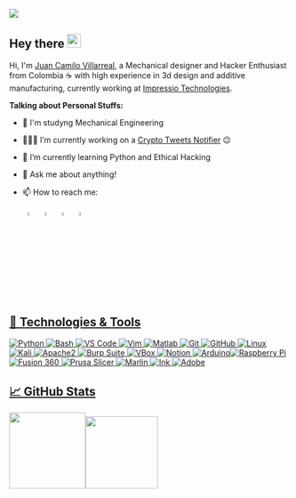 [![](https://raw.githubusercontent.com/juancv3d/juancv3d/main/Video.gif)](https://www.3dimpressio.co/)
## Hey there   <img src="https://media.giphy.com/media/hvRJCLFzcasrR4ia7z/giphy.gif" width="25px">  

Hi, I'm [Juan Camilo Villarreal](https://github.com/juancv3d), a Mechanical designer and Hacker Enthusiast from Colombia ☕ with high experience in 3d design and additive manufacturing, currently working at [Impressio Technologies](https://www.3dimpressio.co).

**Talking about Personal Stuffs:**

- 🔭 I'm studyng Mechanical Engineering
- 👨🏽‍💻 I’m currently working on a [Crypto Tweets Notifier](https://cryptotweets.netlify.app) :wink:
- 🌱 I’m currently learning Python and Ethical Hacking
- 💬 Ask me about anything!
- 📫 How to reach me:
  
  &nbsp; [<img src="https://img.icons8.com/color/48/000000/twitter.png" width="4%"/>](https://twitter.com/juancv3d)  &nbsp; [<img src="https://img.icons8.com/color/48/000000/linkedin.png" width="4%"/>](https://www.linkedin.com/in/juan-camilo-villarreal-0a5033178/)   &nbsp; [<img src="https://img.icons8.com/fluent/48/000000/instagram-new.png" width="4%"/>](https://www.instagram.com/juancv3d/)  &nbsp; <a href="mailto:juancvilla96@gmail.com"> <img src="https://img.icons8.com/fluent/48/000000/gmail.png" width="4%"/>

## 🔧 Technologies & Tools
![Python](https://img.shields.io/badge/-Python-black?style=flat-square&logo=Python)
![Bash](https://img.shields.io/static/v1?style=flat-square&label=&logo=GNU%20bash&message=Bash&color=black)
![VS Code](https://img.shields.io/badge/-VSCode-%23007ACC?style=flat-square&logo=visual-studio-code&color=black)
![Vim](https://img.shields.io/static/v1?style=flat-square&label=&logo=Vim&message=Vim&color=black)
![Matlab](https://img.shields.io/static/v1?style=flat-square&label=&logo=Matrix&message=MATLAB&color=black)
![Git](https://img.shields.io/badge/-Git-black?style=flat-square&logo=git)
![GitHub](https://img.shields.io/badge/-GitHub-181717?style=flat-square&logo=github&color=black)
![Linux](https://img.shields.io/badge/Linux-black?style=flat-square&logo=linux)
![Kali](https://img.shields.io/static/v1?style=flat-square&label=&logo=Kali%20Linux&message=Kali&color=black)
![Apache2](https://img.shields.io/badge/Apache2-black?style=flat-square&logo=apache)
![Burp Suite](https://img.shields.io/static/v1?style=flat-square&label=&logo=&message=Burp%20Suite&color=black)
![VBox](https://img.shields.io/static/v1?style=flat-square&label=&logo=VirtualBox&message=VitualBox&color=black)
![Notion](https://img.shields.io/badge/-Notion-000000?style=flat-square&logo=Notion&logoColor=white) ![Arduino](https://img.shields.io/badge/Arduino-black?style=flat-square&logo=arduino)![Raspberry Pi](https://img.shields.io/badge/-Raspberry%20Pi-C51A4A?style=flat-square&logo=Raspberry-Pi&color=black)
![Fusion 360](https://img.shields.io/static/v1?style=flat-square&label=&logo=autodesk&message=Fusion%20360&color=black)
![Prusa Slicer](https://img.shields.io/static/v1?style=flat-square&label=&logo=&message=Prusa%20Slicer&color=black)
![Marlin](https://img.shields.io/static/v1?style=flat-square&label=&logo=&message=Marlin%202.0&color=black)
![Ink](https://img.shields.io/static/v1?style=flat-square&label=&logo=inkscape&message=Inkscape&color=black)
![Adobe](https://img.shields.io/static/v1?style=flat-square&label=&logo=Adobe&message=Adobe&color=black)
  
## &#x1f4c8; GitHub Stats
<a href="https://www.3dimpressio.co/"><img height="137px" src="https://github-readme-stats.vercel.app/api?username=juancv3d&hide_title=true&hide_border=true&show_icons=true&include_all_commits=true&count_private=true&line_height=15&text_color=000&icon_color=000&bg_color=0,ea6161,ffc64d,fffc4d,52fa5a&theme=graywhite" /><!-- wi*quL3fcV --><img height="130px" src="https://github-readme-stats.vercel.app/api/top-langs/?username=juancv3d&hide=html&hide_title=true&hide_border=true&layout=compact&langs_count=6&exclude_repo=comp426,Redventures-Movie-Quotes&text_color=000&icon_color=fff&bg_color=0,52fa5a,4dfcff,c64dff&theme=graywhite" /></a>
